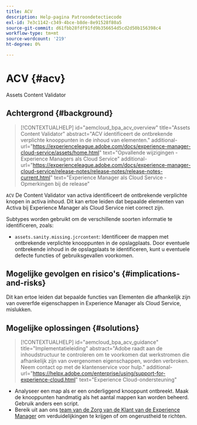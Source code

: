 ```yaml
---
title: ACV
description: Help-pagina Patroondetectiecode
exl-id: 7e3c1142-c349-4bce-b8de-8e91528f80a5
source-git-commit: d61fbb28fdf91fd9b356654d5cd2d50b156398c4
workflow-type: tm+mt
source-wordcount: '219'
ht-degree: 0%

---
```


# ACV {#acv}

Assets Content Validator

## Achtergrond {#background}

>[!CONTEXTUALHELP]
>id="aemcloud_bpa_acv_overview"
>title="Assets Content Validator"
>abstract="ACV identificeert de ontbrekende verplichte knooppunten in de inhoud van elementen."
>additional-url="https://experienceleague.adobe.com/docs/experience-manager-cloud-service/assets/home.html" text="Opvallende wijzigingen - Experience Managers als Cloud Service"
>additional-url="https://experienceleague.adobe.com/docs/experience-manager-cloud-service/release-notes/release-notes/release-notes-current.html" text="Experience Manager als Cloud Service - Opmerkingen bij de release"

`ACV`  De Content Validator van activa identificeert de ontbrekende verplichte knopen in activa inhoud. Dit kan ertoe leiden dat bepaalde elementen van Activa bij Experience Manager als Cloud Service niet correct zijn.

Subtypes worden gebruikt om de verschillende soorten informatie te identificeren, zoals:

* `assets.sanity.missing.jcrcontent`: Identificeer de mappen met ontbrekende verplichte knooppunten in de opslagplaats. Door eventuele ontbrekende inhoud in de opslagplaats te identificeren, kunt u eventuele defecte functies of gebruiksgevallen voorkomen.

## Mogelijke gevolgen en risico&#39;s {#implications-and-risks}

Dit kan ertoe leiden dat bepaalde functies van Elementen die afhankelijk zijn van overerfde eigenschappen in Experience Manager als Cloud Service, mislukken.

## Mogelijke oplossingen {#solutions}

>[!CONTEXTUALHELP]
>id="aemcloud_bpa_acv_guidance"
>title="Implementatieleiding"
>abstract="Adobe raadt aan de inhoudstructuur te controleren om te voorkomen dat werkstromen die afhankelijk zijn van overgenomen eigenschappen, worden verbroken. Neem contact op met de klantenservice voor hulp."
>additional-url="https://helpx.adobe.com/enterprise/using/support-for-experience-cloud.html" text="Experience Cloud-ondersteuning"

* Analyseer een map als er een onderliggend knooppunt ontbreekt. Maak de knooppunten handmatig als het aantal mappen kan worden beheerd. Gebruik anders een script.
* Bereik uit aan ons [team van de Zorg van de Klant van de Experience Manager](https://helpx.adobe.com/enterprise/using/support-for-experience-cloud.html) om verduidelijkingen te krijgen of om ongerustheid te richten.
